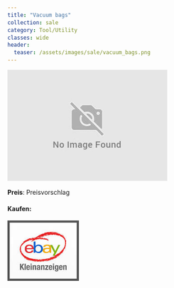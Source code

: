 ```yaml
---
title: "Vacuum bags"
collection: sale
category: Tool/Utility
classes: wide
header: 
  teaser: /assets/images/sale/vacuum_bags.png
---
```




<a href="">
  <img src="/assets/images/sale/vacuum_bags.png" alt="Vacuum bags">
</a>

**Preis**: Preisvorschlag


#### Kaufen:
<a href="">
  <img src="/assets/images/ebay.png" alt="Ebay Kleinanzeigen" style="border: 5px solid #555">
</a>


